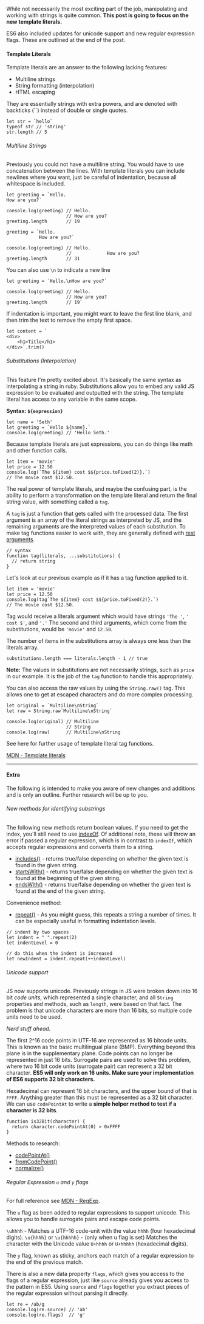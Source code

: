 While not necessarily the most exciting part of the job, manipulating and working with strings is quite common. **This post is going to focus on the new template literals.**

ES6 also included updates for unicode support and new regular expression flags. These are outlined at the end of the post.

#### Template Literals

Template literals are an answer to the following lacking features:
 
- Multiline strings
- String formatting (interpolation)
- HTML escaping

They are essentially strings with extra powers, and are denoted with backticks (``) instead of double or single quotes.

<?prettify?>
```
let str = `hello`
typeof str // 'string'
str.length // 5
```

###### Multiline Strings

Previously you could not have a multiline string. You would have to use concatenation between the lines. With template literals you can include newlines where you want, just be careful of indentation, because all whitespace is included.

<?prettify?>
```
let greeting = `Hello.
How are you?`

console.log(greeting) // Hello.
                      // How are you?
greeting.length       // 19

greeting = `Hello.
            How are you?`

console.log(greeting) // Hello.
                      //             How are you?
greeting.length       // 31
```

You can also use `\n` to indicate a new line

<?prettify?>
```
let greeting = `Hello.\nHow are you?`

console.log(greeting) // Hello.
                      // How are you?
greeting.length       // 19`
```

If indentation is important, you might want to leave the first line blank, and then trim the text to remove the empty first space.

<?prettify?>
```
let content = `
<div>
    <h1>Title</h1>
</div>`.trim()
```

###### Substitutions (Interpolation)

This feature I'm pretty excited about. It's basically the same syntax as interpolating a string in ruby. Substitutions allow you to embed any valid JS expression to be evaluated and outputted with the string. The template literal has access to any variable in the same scope.

**Syntax: `${expression}`**

<?prettify?>
```
let name = 'Seth'
let greeting = `Hello ${name}.`
console.log(greeting) // 'Hello Seth.'
```

Because template literals are just expressions, you can do things like math and other function calls.

<?prettify?>
```
let item = 'movie'
let price = 12.50
console.log(`The ${item} cost $${price.toFixed(2)}.`)
// The movie cost $12.50.
```

The real power of template literals, and maybe the confusing part, is the ability to perform a transformation on the template literal and return the final string value, with something called a `tag`.

A `tag` is just a function that gets called with the processed data. The first argument is an array of the literal strings as interpreted by JS, and the remaining arguments are the interpreted values of each substitution. To make tag functions easier to work with, they are generally defined with [rest arguments](https://developer.mozilla.org/en-US/docs/Web/JavaScript/Reference/Functions/rest_parameters).

<?prettify?>
```
// syntax
function tag(literals, ...substitutions) {
  // return string
}
```

Let's look at our previous example as if it has a tag function applied to it.

<?prettify?>
```
let item = 'movie'
let price = 12.50
console.log(tag`The ${item} cost $${price.toFixed(2)}.`)
// The movie cost $12.50.
```

Tag would receive a literals argument which would have strings `'The '`, `' cost $'`, and `'.'` The second and third arguments, which come from the substitutions, would be `'movie'` and `12.50`.

The number of items in the substitutions array is always one less than the literals array.

<?prettify?>
```
substitutions.length === literals.length - 1 // true
```

**Note:** The values in substitutions are not necessarily strings, such as `price` in our example. It is the job of the `tag` function to handle this appropriately.

You can also access the raw values by using the `String.raw()` tag. This allows one to get at escaped characters and do more complex processing.

<?prettify?>
```
let original = `Multiline\nString`
let raw = String.raw`Multiline\nString`

console.log(original) // Multiline
                      // String
console.log(raw)      // Multiline\nString
```

See here for further usage of template literal tag functions.

[MDN - Template literals](https://developer.mozilla.org/en-US/docs/Web/JavaScript/Reference/Template_literals)

---

#### Extra

The following is intended to make you aware of new changes and additions and is only an outline. Further research will be up to you.

###### New methods for identifying substrings

The following new methods return boolean values. If you need to get the index, you'll still need to use [indexOf](https://developer.mozilla.org/en-US/docs/Web/JavaScript/Reference/Global_Objects/String/indexOf). Of additional note, these will throw an error if passed a regular expression, which is in contrast to `indexOf`, which accepts regular expressions and converts them to a string.

- [includes()](https://developer.mozilla.org/en-US/docs/Web/JavaScript/Reference/Global_Objects/String/includes) - returns true/false depending on whether the given text is found in the given string.
- [startsWith()](https://developer.mozilla.org/en-US/docs/Web/JavaScript/Reference/Global_Objects/String/startsWith) - returns true/false depending on whether the given text is found at the beginning of the given string.
- [endsWith()](https://developer.mozilla.org/en-US/docs/Web/JavaScript/Reference/Global_Objects/String/endsWith) - returns true/false depending on whether the given text is found at the end of the given string.

Convenience method:

- [repeat()](https://developer.mozilla.org/en-US/docs/Web/JavaScript/Reference/Global_Objects/String/indexOf) - As you might guess, this repeats a string a number of times. It can be especially useful in formatting indentation levels.

<?prettify?>
```
// indent by two spaces
let indent = " ".repeat(2)
let indentLevel = 0

// do this when the indent is increased
let newIndent = indent.repeat(++indentLevel)
```

###### Unicode support

JS now supports unicode. Previously strings in JS were broken down into 16 bit *code units*, which represented a single character, and all `String` properties and methods, such as `length`, were based on that fact. The problem is that unicode characters are more than 16 bits, so multiple code units need to be used.

*Nerd stuff ahead.*

The first 2^16 code points in UTF-16 are represented as 16 bitcode units. This is known as the basic multilingual plane (BMP). Everything beyond this plane is in the supplementary plane. Code points can no longer be represented  in just 16 bits. Surrogate pairs are used to solve this problem, where two 16 bit code units (surrogate pair) can represent a 32 bit character. **ES5 will only work on 16 units. Make sure your implementation of ES6 supports 32 bit characters.**

Hexadecimal can represent 16 bit characters, and the upper bound of that is `FFFF`. Anything greater than this must be represented as a 32 bit character. We can use `codePointAt` to write a **simple helper method to test if a character is 32 bits**.

<?prettify?>
```
function is32Bit(character) {
  return character.codePointAt(0) > 0xFFFF
}
```

Methods to research: 

- [codePointAt()](https://developer.mozilla.org/en-US/docs/Web/JavaScript/Reference/Global_Objects/String/codePointAt)
- [fromCodePoint()](https://developer.mozilla.org/en-US/docs/Web/JavaScript/Reference/Global_Objects/String/fromCodePoint)
- [normalize()](https://developer.mozilla.org/en-US/docs/Web/JavaScript/Reference/Global_Objects/String/normalize)


###### Regular Expression `u` and `y` flags

For full reference see [MDN - RegExp](https://developer.mozilla.org/en-US/docs/Web/JavaScript/Reference/Global_Objects/RegExp).

The `u` flag as been added to regular expressions to support unicode. This allows you to handle surrogate pairs and escape code points.

`\uhhhh` - Matches a UTF-16 code-unit with the value `hhhh` (four hexadecimal digits).
`\u{hhhh}` or `\u{hhhhh}` - (only when u flag is set) Matches the character with the Unicode value `U+hhhh` or `U+hhhhh` (hexadecimal digits).

The `y` flag, known as sticky, anchors each match of a regular expression to the end of the previous match.

There is also a new data property `flags`, which gives you access to the flags of a regular expression, just like `source` already gives you access to the pattern in ES5. Using `source` and `flags` together you extract pieces of the regular expression without parsing it directly.

<?prettify?>
```
let re = /ab/g
console.log(re.source) // 'ab'
console.log(re.flags)  // 'g'
```

